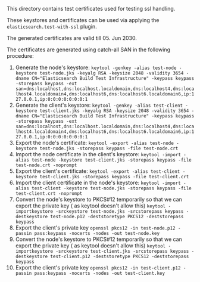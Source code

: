 This directory contains test certificates used for testing ssl handling.

These keystores and certificates can be used via applying the `elasticsearch.test-with-ssl` plugin.

The generated certificates are valid till 05. Jun 2030.

The certificates are generated using catch-all SAN in the following procedure:

1. Generate the node's keystore:
   `keytool -genkey -alias test-node -keystore test-node.jks -keyalg RSA -keysize 2048 -validity 3654 -dname CN="Elasticsearch Build Test Infrastructure" -keypass keypass -storepass keypass -ext san=dns:localhost,dns:localhost.localdomain,dns:localhost4,dns:localhost4.localdomain4,dns:localhost6,dns:localhost6.localdomain6,ip:127.0.0.1,ip:0:0:0:0:0:0:0:1`
2. Generate the client's keystore:
   `keytool -genkey -alias test-client -keystore test-client.jks -keyalg RSA -keysize 2048 -validity 3654 -dname CN="Elasticsearch Build Test Infrastructure" -keypass keypass -storepass keypass -ext san=dns:localhost,dns:localhost.localdomain,dns:localhost4,dns:localhost4.localdomain4,dns:localhost6,dns:localhost6.localdomain6,ip:127.0.0.1,ip:0:0:0:0:0:0:0:1`
3. Export the node's certificate:
   `keytool -export -alias test-node -keystore test-node.jks -storepass keypass -file test-node.crt`
4. Import the node certificate in the client's keystore:
   `keytool -import -alias test-node -keystore test-client.jks -storepass keypass -file test-node.crt -noprompt`
5. Export the client's certificate:
   `keytool -export -alias test-client -keystore test-client.jks -storepass keypass -file test-client.crt`
6. Import the client certificate in the node's keystore:
   `keytool -import -alias test-client -keystore test-node.jks -storepass keypass -file test-client.crt -noprompt`
7. Convert the node's keystore to PKCS#12 temporarily so that we can export the private key ( as keytool doesn't allow this)
   `keytool -importkeystore -srckeystore test-node.jks -srcstorepass keypass -destkeystore test-node.p12 -deststoretype PKCS12 -deststorepass keypass`
8. Export the client's private key
   `openssl pkcs12 -in test-node.p12 -passin pass:keypass -nocerts -nodes -out test-node.key`
9. Convert the node's keystore to PKCS#12 temporarily so that we can export the private key ( as keytool doesn't allow this)
   `keytool -importkeystore -srckeystore test-client.jks -srcstorepass keypass -destkeystore test-client.p12 -deststoretype PKCS12 -deststorepass keypass`
10. Export the client's private key
   `openssl pkcs12 -in test-client.p12 -passin pass:keypass -nocerts -nodes -out test-client.key`
